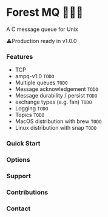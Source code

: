 # Forest MQ 🌲🌲🌲
A C message queue for Unix

⚠️Production ready in v1.0.0

### Features
- TCP
- ampq-v1.0 `TODO`
- Multiple queues `TODO`
- Message acknowledgement `TODO`
- Message durability / persist `TODO`
- exchange types (e.g. fan) `TODO`
- Logging `TODO`
- Topics `TODO`
- MacOS distribution with brew `TODO`
- Linux distribution with snap `TODO`

### Quick Start

### Options

### Support

### Contributions

### Contact
